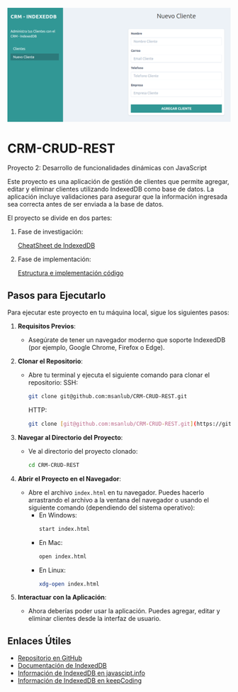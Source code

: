 ![](/img/appCMR.png)


# CRM-CRUD-REST
Proyecto 2: Desarrollo de funcionalidades dinámicas con JavaScript

Este proyecto es una aplicación de gestión de clientes que permite agregar, editar y eliminar clientes utilizando IndexedDB como base de datos. La aplicación incluye validaciones para asegurar que la información ingresada sea correcta antes de ser enviada a la base de datos.


El proyecto se divide en dos partes: 

1. Fase de investigación:

   [CheatSheet de IndexedDB](indexedDB_cheatsheet.md)

2. Fase de implementación:

   [Estructura e implementación código](estructura_codigo.md)

## Pasos para Ejecutarlo

Para ejecutar este proyecto en tu máquina local, sigue los siguientes pasos:

1. **Requisitos Previos**:
   - Asegúrate de tener un navegador moderno que soporte IndexedDB (por ejemplo, Google Chrome, Firefox o Edge).

2. **Clonar el Repositorio**:
   - Abre tu terminal y ejecuta el siguiente comando para clonar el repositorio:
     SSH:
     ```bash
     git clone git@github.com:msanlub/CRM-CRUD-REST.git
     ```
     HTTP:
     ```bash
     git clone [git@github.com:msanlub/CRM-CRUD-REST.git](https://github.com/msanlub/CRM-CRUD-REST)
     ```

3. **Navegar al Directorio del Proyecto**:
   - Ve al directorio del proyecto clonado:
     ```bash
     cd CRM-CRUD-REST
     ```

4. **Abrir el Proyecto en el Navegador**:
   - Abre el archivo `index.html` en tu navegador. Puedes hacerlo arrastrando el archivo a la ventana del navegador o usando el siguiente comando (dependiendo del sistema operativo):
     - En Windows:
       ```bash
       start index.html
       ```
     - En Mac:
       ```bash
       open index.html
       ```
     - En Linux:
       ```bash
       xdg-open index.html
       ```

5. **Interactuar con la Aplicación**:
   - Ahora deberías poder usar la aplicación. Puedes agregar, editar y eliminar clientes desde la interfaz de usuario.


## Enlaces Útiles

- [Repositorio en GitHub](https://github.com/tu-usuario/tu-repo)
- [Documentación de IndexedDB](https://developer.mozilla.org/en-US/docs/Web/API/IndexedDB_API)
- [Información de IndexedDB en javascipt.info](https://es.javascript.info/indexeddb)
- [Información de IndexedDB en keepCoding]((https://keepcoding.io/blog/indexeddb-para-almacenar-datos-en-sitios-web/?srsltid=AfmBOorEnR26Lze8TsNCB-8vr1az5yWzjtZIv3ilenTfmufyIL_306jb))
